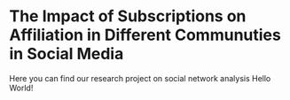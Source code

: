 # The Impact of Subscriptions on Affiliation in Different Communuties in Social Media
Here you can find our research project on social network analysis 
Hello World!
